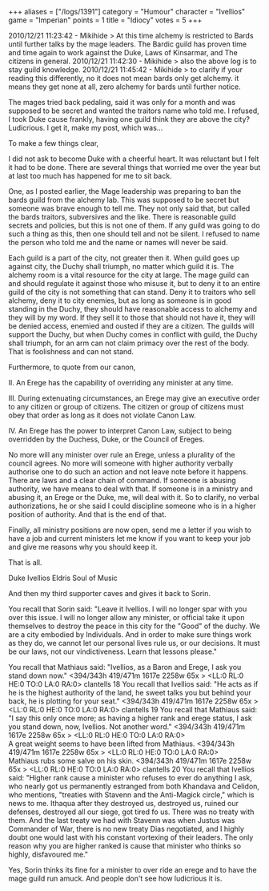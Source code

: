 +++
aliases = ["/logs/1391"]
category = "Humour"
character = "Ivellios"
game = "Imperian"
points = 1
title = "Idiocy"
votes = 5
+++

2010/12/21 11:23:42 - Mikihide > At this time alchemy is restricted to Bards 
until further talks by the mage leaders. The Bardic guild has proven time and 
time again to work against the Duke, Laws of Kinsarmar, and The citizens in 
general.
2010/12/21 11:42:30 - Mikihide > also the above log is to stay guild knowledge.
2010/12/21 11:45:42 - Mikihide > to clarify if your reading this differently, 
no it does not mean bards only get alchemy. it means they get none at all, zero
alchemy for bards until further notice.

The mages tried back pedaling, said it was only for a month and was supposed to be secret and wanted the traitors name who told me. I refused, I took Duke cause frankly, having one guild think they are above the city? Ludicrious. I get it, make my post, which was...


To make a few things clear,

I did not ask to become Duke with a cheerful heart. It was reluctant but I felt it had to be done. There are several things that worried me over the year but at last too much has happened for me to sit back.

One, as I posted earlier, the Mage leadership was preparing to ban the bards guild from the alchemy lab. This was supposed to be secret but someone was brave enough to tell me. They not only said that, but called the bards traitors, subversives and the like. There is reasonable guild secrets and policies, but this is not one of them. If any guild was going to do such a thing as this, then one should tell and not be silent. I refused to name the person who told me and the name or names will never be said.

Each guild is a part of the city, not greater then it. When guild goes up against city, the Duchy shall triumph, no matter which guild it is. The alchemy room is a vital resource for the city at large. The mage guild can and should regulate it against those who misuse it, but to deny it to an entire guild of the city is not something that can stand. Deny it to traitors who sell alchemy, deny it to city enemies, but as long as someone is in good standing in the Duchy, they should have reasonable access to alchemy and they will by my word. If they sell it to those that should not have it, they will be denied access, enemied and ousted if they are a citizen. The guilds will support the Duchy, but when Duchy comes in conflict with guild, the Duchy shall triumph, for an arm can not claim primacy over the rest of the body. That is foolishness and can not stand.

Furthermore, to quote from our canon,

II.
An Erege has the capability of overriding any minister at any time.

III.
During extenuating circumstances, an Erege may give an executive order
to any citizen or group of citizens. The citizen or group of citizens
must obey that order as long as it does not violate Canon Law.

IV.
An Erege has the power to interpret Canon Law, subject to being
overridden by the Duchess, Duke, or the Council of Ereges.

No more will any minister over rule an Erege, unless a plurality of the council agrees. No more will someone with higher authority verbally authorise one to do such an action and not leave note before it happens. There are laws and a clear chain of command. If someone is abusing authority, we have means to deal with that. If someone is in a ministry and abusing it, an Erege or the Duke, me, will deal with it. So to clarify, no verbal authorizations, he or she said I could discipline someone who is in a higher position of authority. And that is the end of that.

Finally, all ministry positions are now open, send me a letter if you wish to have a job and current ministers let me know if you want to keep your job and give me reasons why you should keep it.

That is all.

Duke Ivellios Eldris
Soul of Music

And then my third supporter caves and gives it back to Sorin.

You recall that Sorin said:
"Leave it Ivellios. I will no longer spar with you over this issue. I will no 
longer allow any minister, or official take it upon themselves to destroy the 
peace in this city for the "Good" of the duchy. We are a city embodied by 
Individuals. And in order to make sure things work as they do, we cannot let 
our personal lives rule us, or our decisions. It must be our laws, not our 
vindictiveness. Learn that lessons please."

You recall that Mathiaus said:
"Ivellios, as a Baron and Erege, I ask you stand down now."
<394/343h 419/471m 1617e 2258w 65x <ebpp> <bd>> <LL:0 RL:0 HE:0 TO:0 LA:0 RA:0>  clantells 18
You recall that Ivellios said:
"He acts as if he is the highest authority of the land, he sweet talks you but 
behind your back, he is plotting for your seat."
<394/343h 419/471m 1617e 2258w 65x <ebpp> <bd>> <LL:0 RL:0 HE:0 TO:0 LA:0 RA:0>  clantells 19
You recall that Mathiaus said:
"I say this only once more; as having a higher rank and erege status, I ask you
stand down, now, Ivellios. Not another word."
<394/343h 419/471m 1617e 2258w 65x <ebpp> <bd>> <LL:0 RL:0 HE:0 TO:0 LA:0 RA:0>  
A great weight seems to have been lifted from Mathiaus.
<394/343h 419/471m 1617e 2258w 65x <ebpp> <bd>> <LL:0 RL:0 HE:0 TO:0 LA:0 RA:0>  
Mathiaus rubs some salve on his skin.
<394/343h 419/471m 1617e 2258w 65x <ebpp> <bd>> <LL:0 RL:0 HE:0 TO:0 LA:0 RA:0>  clantells 20
You recall that Ivellios said:
"Higher rank cause a minister who refuses to ever do anything I ask, who nearly
got us permanently estranged from both Khandava and Celidon, who mentions, 
"treaties with Stavenn and the Anti-Magick circle," which is news to me. 
Ithaqua after they destroyed us, destroyed us, ruined our defenses, destroyed 
all our siege, got tired fo us. There was no treaty with them. And the last 
treaty we had with Stavenn was when Justus was Commander of War, there is no 
new treaty Dias negotiated, and I highly doubt one would last with his constant
vortexing of their leaders. The only reason why you are higher ranked is cause 
that minister who thinks so highly, disfavoured me."

Yes, Sorin thinks its fine for a minister to over ride an erege and to have the mage guild run amuck. And people don't see how ludicrious it is.
